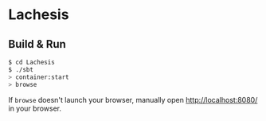 # Lachesis #

## Build & Run ##

```sh
$ cd Lachesis
$ ./sbt
> container:start
> browse
```

If `browse` doesn't launch your browser, manually open [http://localhost:8080/](http://localhost:8080/) in your browser.
